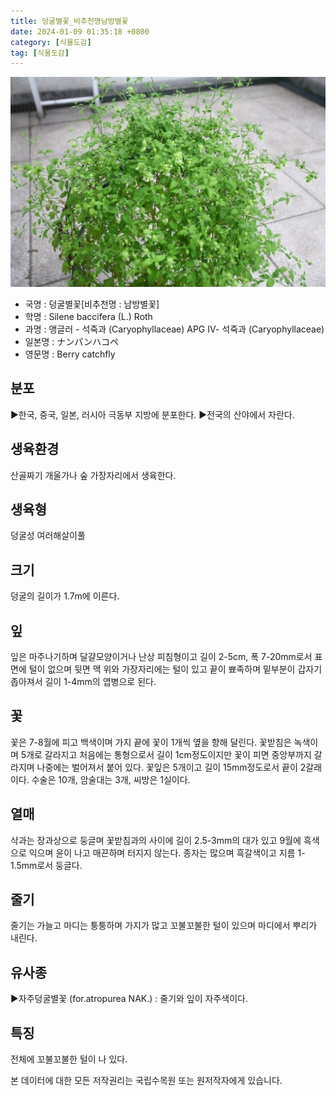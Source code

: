 ```yaml
---
title: 덩굴별꽃_비추천명남방별꽃
date: 2024-01-09 01:35:18 +0800
category: [식물도감]
tag: [식물도감]
---
```




![덩굴별꽃[비추천명 : 남방별꽃]](/assets/img/fileUpload/plants/basic/Caryophyllaceae/Cucubalus/30114/3_th2.JPG)
- 국명 : 덩굴별꽃[비추천명 : 남방별꽃]
- 학명 : Silene baccifera (L.) Roth
- 과명 : 앵글러 - 석죽과 (Caryophyllaceae) APG Ⅳ- 석죽과 (Caryophyllaceae)
- 일본명 : ナンパンハコペ
- 영문명 : Berry catchfly


## 분포
▶한국, 중국, 일본, 러시아 극동부 지방에 분포한다.
▶전국의 산야에서 자란다.
## 생육환경
산골짜기 개울가나 숲 가장자리에서 생육한다.
## 생육형
덩굴성 여러해살이풀
## 크기
덩굴의 길이가 1.7m에 이른다.
## 잎
잎은 마주나기하며 달걀모양이거나 난상 피침형이고 길이 2-5cm, 폭 7-20mm로서 표면에 털이 없으며 뒷면 맥 위와 가장자리에는 털이 있고 끝이 뾰족하며 밑부분이 갑자기 좁아져서 길이 1-4mm의 엽병으로 된다.
## 꽃
꽃은 7-8월에 피고 백색이며 가지 끝에 꽃이 1개씩 옆을 향해 달린다. 꽃받침은 녹색이며 5개로 갈라지고 처음에는 통형으로서 길이 1cm정도이지만 꽃이 피면 중앙부까지 갈라지며 나중에는 벌어져서 붙어 있다. 꽃잎은 5개이고 길이 15mm정도로서 끝이 2갈래이다. 수술은 10개, 암술대는 3개, 씨방은 1실이다.
## 열매
삭과는 장과상으로 둥글며 꽃받침과의 사이에 길이 2.5-3mm의 대가 있고 9월에 흑색으로 익으며 윤이 나고 매끈하며 터지지 않는다. 종자는 많으며 흑갈색이고 지름 1-1.5mm로서 둥글다.
## 줄기
줄기는 가늘고 마디는 퉁퉁하며 가지가 많고 꼬불꼬불한 털이 있으며 마디에서 뿌리가 내린다.
## 유사종
▶자주덩굴별꽃 (for.atropurea NAK.) : 줄기와 잎이 자주색이다.
## 특징
전체에 꼬불꼬불한 털이 나 있다.






본 데이터에 대한 모든 저작권리는 국립수목원 또는 원저작자에게 있습니다.
